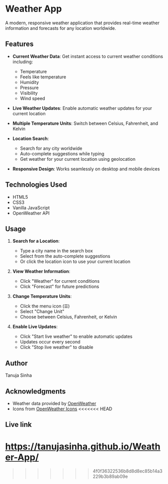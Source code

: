 # Weather App

A modern, responsive weather application that provides real-time weather information and forecasts for any location worldwide.

## Features

- **Current Weather Data**: Get instant access to current weather conditions including:
  - Temperature
  - Feels like temperature
  - Humidity
  - Pressure
  - Visibility
  - Wind speed
  
- **Live Weather Updates**: Enable automatic weather updates for your current location
- **Multiple Temperature Units**: Switch between Celsius, Fahrenheit, and Kelvin
- **Location Search**: 
  - Search for any city worldwide
  - Auto-complete suggestions while typing
  - Get weather for your current location using geolocation
- **Responsive Design**: Works seamlessly on desktop and mobile devices

## Technologies Used

- HTML5
- CSS3
- Vanilla JavaScript
- OpenWeather API

## Usage

1. **Search for a Location**:
   - Type a city name in the search box
   - Select from the auto-complete suggestions
   - Or click the location icon to use your current location

2. **View Weather Information**:
   - Click "Weather" for current conditions
   - Click "Forecast" for future predictions

3. **Change Temperature Units**:
   - Click the menu icon (☰)
   - Select "Change Unit"
   - Choose between Celsius, Fahrenheit, or Kelvin

4. **Enable Live Updates**:
   - Click "Start live weather" to enable automatic updates
   - Updates occur every second
   - Click "Stop live weather" to disable

## Author

Tanuja Sinha

## Acknowledgments

- Weather data provided by [OpenWeather](https://openweathermap.org/)
- Icons from [OpenWeather Icons](https://openweathermap.org/weather-conditions)
<<<<<<< HEAD

## Live link
https://tanujasinha.github.io/Weather-App/
=======
>>>>>>> 4f0f36322536b8d8d8ec85b14a3229b3b89ab09e
